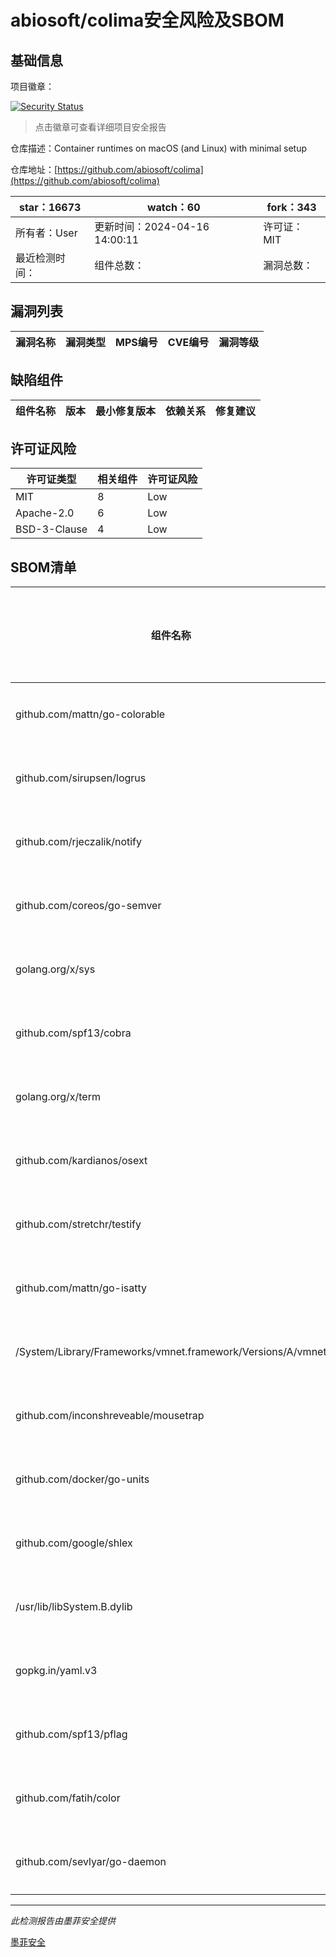# abiosoft/colima安全风险及SBOM

## 基础信息

项目徽章：

[![Security Status](https://www.murphysec.com/platform3/v31/badge/1780301515327148032.svg)](https://www.murphysec.com/console/report/1771252751005577216/1780301515327148032)

> 点击徽章可查看详细项目安全报告

仓库描述：Container runtimes on macOS (and Linux) with minimal setup

仓库地址：[https://github.com/abiosoft/colima](https://github.com/abiosoft/colima)

| star：16673 | watch：60 | fork：343 |
| ----------- | -------------- | ------------ |
| 所有者：User | 更新时间：2024-04-16 14:00:11 | 许可证：MIT |
| 最近检测时间： | 组件总数： | 漏洞总数： |




## 漏洞列表

| 漏洞名称 | 漏洞类型 | MPS编号 | CVE编号 | 漏洞等级 |
| ------- | ------ | ------- | ------ | ----- |





## 缺陷组件

| 组件名称 | 版本 | 最小修复版本 | 依赖关系 | 修复建议 |
| -------- | ---- | ------------ | -------- | -------- |





## 许可证风险

| 许可证类型 | 相关组件 | 许可证风险 |
| ---------- | -------- | ---------- |
|MIT|8|Low|
|Apache-2.0|6|Low|
|BSD-3-Clause|4|Low|




## SBOM清单

| 组件名称 | 组件版本 | 是否直接依赖 | 仓库 |
| -------- | -------- | ------------ | ---- |
|github.com/mattn/go-colorable|v0.1.13|间接依赖|go|
|github.com/sirupsen/logrus|v1.9.3|直接依赖|go|
|github.com/rjeczalik/notify|v0.9.3|直接依赖|go|
|github.com/coreos/go-semver|v0.3.1|直接依赖|go|
|golang.org/x/sys|v0.19.0|间接依赖|go|
|github.com/spf13/cobra|v1.8.0|直接依赖|go|
|golang.org/x/term|v0.19.0|直接依赖|go|
|github.com/kardianos/osext|v0.0.0-20190222173326-2bc1f35cddc0|间接依赖|go|
|github.com/stretchr/testify|v1.8.4|间接依赖|go|
|github.com/mattn/go-isatty|v0.0.20|间接依赖|go|
|/System/Library/Frameworks/vmnet.framework/Versions/A/vmnet||间接依赖||
|github.com/inconshreveable/mousetrap|v1.1.0|间接依赖|go|
|github.com/docker/go-units|v0.5.0|直接依赖|go|
|github.com/google/shlex|v0.0.0-20191202100458-e7afc7fbc510|直接依赖|go|
|/usr/lib/libSystem.B.dylib||间接依赖||
|gopkg.in/yaml.v3|v3.0.1|直接依赖|go|
|github.com/spf13/pflag|v1.0.5|间接依赖|go|
|github.com/fatih/color|v1.16.0|直接依赖|go|
|github.com/sevlyar/go-daemon|v0.1.6|直接依赖|go|


------

*此检测报告由墨菲安全提供*

[墨菲安全](www.murphysec.com)